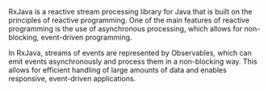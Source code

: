 RxJava is a reactive stream processing library for Java that is built on the principles of reactive programming. One of the main features of reactive programming is the use of asynchronous processing, which allows for non-blocking, event-driven programming.

In RxJava, streams of events are represented by Observables, which can emit events asynchronously and process them in a non-blocking way. This allows for efficient handling of large amounts of data and enables responsive, event-driven applications.